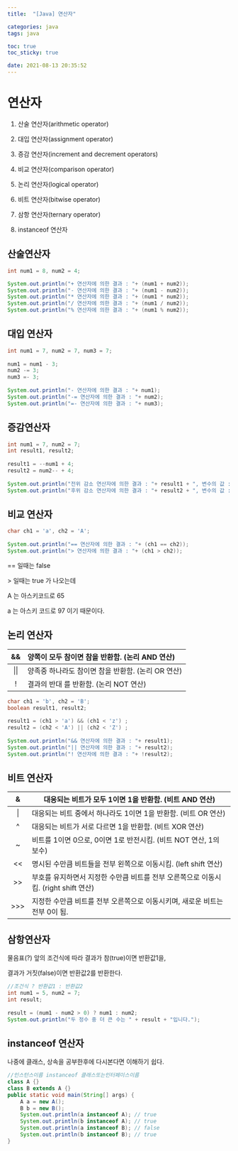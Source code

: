 ```yaml
---
title:  "[Java] 연산자"

categories: java
tags: java

toc: true
toc_sticky: true

date: 2021-08-13 20:35:52
---
```


# 연산자

1. 산술 연산자(arithmetic operator)

2. 대입 연산자(assignment operator)

3. 증감 연산자(increment and decrement operators)

4. 비교 연산자(comparison operator)

5. 논리 연산자(logical operator)

6. 비트 연산자(bitwise operator)

7. 삼항 연산자(ternary operator)

8. instanceof 연산자

## 산술연산자

```java
int num1 = 8, num2 = 4;

System.out.println("+ 연산자에 의한 결과 : "+ (num1 + num2));
System.out.println("- 연산자에 의한 결과 : "+ (num1 - num2));
System.out.println("* 연산자에 의한 결과 : "+ (num1 * num2));
System.out.println("/ 연산자에 의한 결과 : "+ (num1 / num2));
System.out.println("% 연산자에 의한 결과 : "+ (num1 % num2));
```

## 대입 연산자

```java
int num1 = 7, num2 = 7, num3 = 7;
 
num1 = num1 - 3;
num2 -= 3;
num3 =- 3;
 
System.out.println("- 연산자에 의한 결과 : "+ num1);
System.out.println("-= 연산자에 의한 결과 : "+ num2);
System.out.println("=- 연산자에 의한 결과 : "+ num3);
```

## 증감연산자

```java
int num1 = 7, num2 = 7;
int result1, result2;
	 
result1 = --num1 + 4;
result2 = num2-- + 4;
		 
System.out.println("전위 감소 연산자에 의한 결과 : "+ result1 + ", 변수의 값 : " + num1);
System.out.println("후위 감소 연산자에 의한 결과 : "+ result2 + ", 변수의 값 : " + num2);
```

## 비교 연산자

```java
char ch1 = 'a', ch2 = 'A';
 
System.out.println("== 연산자에 의한 결과 : "+ (ch1 == ch2));
System.out.println("> 연산자에 의한 결과 : "+ (ch1 > ch2));
```

== 일때는 false

\> 일때는 true 가 나오는데

A 는 아스키코드로 65

a 는 아스키 코드로 97 이기 때문이다.

## 논리 연산자

|  &&  | 양쪽이 모두 참이면 참을 반환함. (논리 AND 연산)    |
| :--: | :------------------------------------------------- |
| \|\| | 양족중 하나라도 참이면 참을 반환함. (논리 OR 연산) |
|  !   | 결과의 반대 를 반환함. (논리 NOT 연산)             |

```java
char ch1 = 'b', ch2 = 'B';
boolean result1, result2;
 
result1 = (ch1 > 'a') && (ch1 < 'z') ;
result2 = (ch2 < 'A') || (ch2 < 'Z') ;
 
System.out.println("&& 연산자에 의한 결과 : "+ result1);
System.out.println("|| 연산자에 의한 결과 : "+ result2);
System.out.println("! 연산자에 의한 결과 : "+ !result2);
```

## 비트 연산자

|  &   | 대응되는 비트가 모두 1이면 1을 반환함. (비트 AND 연산)       |
| :--: | ------------------------------------------------------------ |
|  \|  | 대응되는 비트 중에서 하나라도 1이면 1을 반환함. (비트 OR 연산) |
|  ^   | 대응되는 비트가 서로 다르면 1을 반환함. (비트 XOR 연산)      |
|  ~   | 비트를 1이면 0으로, 0이면 1로 반전시킴. (비트 NOT 연산, 1의 보수) |
| \<<  | 명시된 수만큼 비트들을 전부 왼쪽으로 이동시킴. (left shift 연산) |
| \>>  | 부호를 유지하면서 지정한 수만큼 비트를 전부 오른쪽으로 이동시킴. (right shift 연산) |
| \>>> | 지정한 수만큼 비트를 전부 오른쪽으로 이동시키며, 새로운 비트는 전부 0이 됨. |

## 삼항연산자

물음표(?) 앞의 조건식에 따라 결과가 참(true)이면 반환값1을,

결과가  거짓(false)이면 반환값2를 반환한다.

```java
//조건식 ? 반환값1 : 반환값2
int num1 = 5, num2 = 7;
int result;
 
result = (num1 - num2 > 0) ? num1 : num2;
System.out.println("두 정수 중 더 큰 수는 " + result + "입니다.");
```

## instanceof 연산자

나중에 클래스, 상속을 공부한후에 다시본다면 이해하기 쉽다.

```java
//인스턴스이름 instanceof 클래스또는인터페이스이름
class A {}
class B extends A {}
public static void main(String[] args) {
    A a = new A();
    B b = new B();
    System.out.println(a instanceof A); // true
    System.out.println(b instanceof A); // true
    System.out.println(a instanceof B); // false
    System.out.println(b instanceof B); // true
}
```

